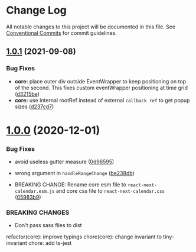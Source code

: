 # Change Log

All notable changes to this project will be documented in this file.
See [Conventional Commits](https://conventionalcommits.org) for commit guidelines.

## [1.0.1](https://github.com/newsiberian/react-next-calendar/compare/v1.0.0...v1.0.1) (2021-09-08)


### Bug Fixes

* **core:** place outer div outside EventWrapper to keep positioning on top of the second. This fixes custom eventWrapper positioning at time grid ([d3215be](https://github.com/newsiberian/react-next-calendar/commit/d3215be1132dcc8e8aa41b91badb35d4570cab66))
* **core:** use internal rootRef instead of external `callback ref` to get popup sizes ([d237cd7](https://github.com/newsiberian/react-next-calendar/commit/d237cd7fa7ef6df1eaf3e42b5c02d793680dd2c7))





# [1.0.0](https://github.com/newsiberian/react-next-calendar/compare/v0.28.1...v1.0.0) (2020-12-01)


### Bug Fixes

* avoid useless gutter measure ([0d96595](https://github.com/newsiberian/react-next-calendar/commit/0d9659545bffa1d286104455cd9d0546beb5ccaf))
* wrong argument in `handleRangeChange` ([be238db](https://github.com/newsiberian/react-next-calendar/commit/be238db481781ae4082212202742834f71e64142))


* BREAKING CHANGE: Rename core esm file to `react-next-calendar.esm.js` and core css file to `react-next-calendar.css` ([05983b9](https://github.com/newsiberian/react-next-calendar/commit/05983b91b868c30e4dcab848b0ffacdde1872ae5))


### BREAKING CHANGES

* Don't pass sass files to dist

refactor(core): improve typings
chore(core): change invariant to tiny-invariant
chore: add ts-jest
